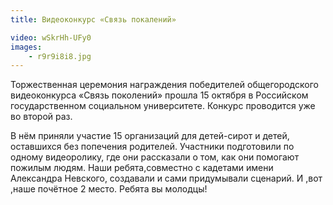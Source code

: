 ```yaml
---
title: Видеоконкурс «Связь покалений»

video: wSkrHh-UFy0
images:
    - r9r9i8i8.jpg
---
```


Торжественная церемония награждения победителей общегородского видеоконкурса «Связь поколений» прошла 15 октября в Российском государственном социальном университете. Конкурс проводится уже во второй раз.

<!--more-->
В нём приняли участие 15 организаций для детей-сирот и детей, оставшихся без попечения родителей. Участники подготовили по одному видеоролику, где они рассказали о том, как они помогают пожилым людям. Наши ребята,совместно с кадетами имени Александра Невского, создавали и сами придумывали сценарий. И ,вот ,наше почётное 2 место. Ребята вы молодцы!
